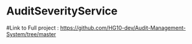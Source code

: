 # AuditSeverityService
#Link to Full project : https://github.com/HG10-dev/Audit-Management-System/tree/master

